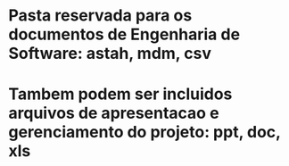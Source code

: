 # Pasta reservada para os documentos de Engenharia de Software: astah, mdm, csv
# Tambem podem ser incluidos arquivos de apresentacao e gerenciamento do projeto: ppt, doc, xls
